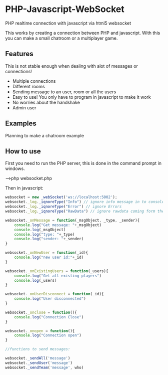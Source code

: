 PHP-Javascript-WebSocket
========================

PHP realtime connection with javascript via html5 websocket

This works by creating a connection between PHP and javascript. With this you can make a small chatroom or a multiplayer game.

## Features

This is not stable enough when dealing with alot of messages or connections! 

* Multiple connections
* Different rooms
* Sending message to an user, room or all the users
* Easy to use! You only have to program in javascript to make it work
* No worries about the handshake
* Admin user

## Examples

Planning to make a chatroom example

## How to use

First you need to run the PHP server, this is done in the command prompt in windows.

-->php websocket.php

Then in javascript:

``` js
websocket = new _webSocket('ws://localhost:5002');
websocket._log._iqnoreType("Info") // ignore info message in to console.log
websocket._log._iqnoreType("Error") // ignore Errors
websocket._log._iqnoreType("RawData") // ignore rawdata coming form the server

websocket._onMessage = function(_msgObject, _type, _sender){
	console.log("Get message: "+_msgObject)
	console.log(_msgObject)
	console.log("type: "+_type)
	console.log("sender: "+_sender)
}

websocket._onNewUser = function(_id){
	console.log("new user id:"+_id)
}

websocket._onExistingUsers = function(_users){
	console.log("Get all existing players")
	console.log(_users)
}

websocket._onUserDisconnect = function(_id){
	console.log("User disconnected")
}

websocket._onclose = function(){
	console.log("Connection Close")
}

websocket._onopen = function(){
	console.log("Connection open")
}

//functions to send messages:

websocket._sendAll('message') 
websocket._sendUser('message')
websocket._sendTeam('message', who)
```
